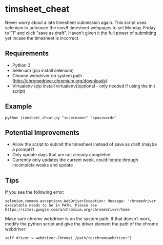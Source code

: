 # timsheet_cheat
Never worry about a late timesheet submission again. This script uses selenium to automate the inov8 timesheet webpages to set Monday-Friday to "1" and click "save as draft". Haven't given it the full power of submitting yet incase the timesheet is incorrect.
## Requirements
* Python 3
* Selenium (pip install selenium)
* Chrome webdriver on system path (http://chromedriver.chromium.org/downloads)
* Virtualenv (pip install virtualenv)(optional - only needed if using the init script)
## Example
```
python timesheet_cheat.py "<username>" "<password>"
```
## Potential Improvements
* Allow the script to submit the timesheet instead of save as draft (maybe a prompt?)
* Only update days that are not already completed
* Currently only updates the current week, could iterate through incomplete weeks and update

## Tips
If you see the following error: 
```
selenium.common.exceptions.WebDriverException: Message: 'chromedriver' executable needs to be in PATH. Please see https://sites.google.com/a/chromium.org/chromedriver/home
```
Make sure chrome webdriver is on the system path. If that doesn't work, modify the python script and give the driver element the path of the chrome webdriver:
```
self.driver = webdriver.Chrome('/path/to/chromewebdriver')
```
